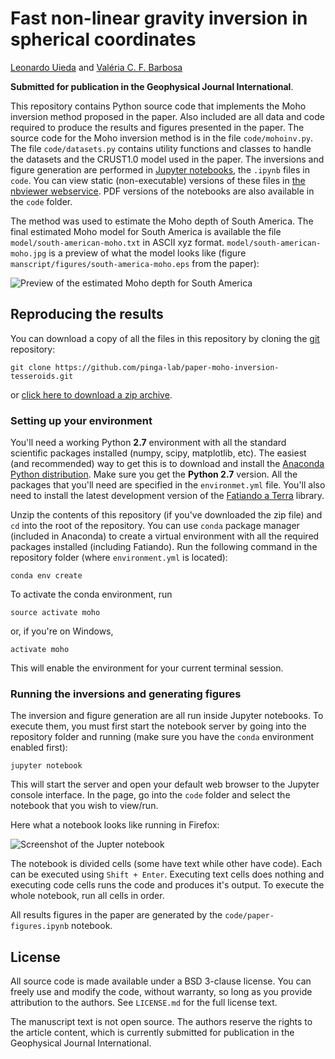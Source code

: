 # Fast non-linear gravity inversion in spherical coordinates

[Leonardo Uieda](http://www.leouieda.com)
and
[Valéria C. F. Barbosa](http://lattes.cnpq.br/0391036221142471)

**Submitted for publication in the Geophysical Journal International**.

This repository contains Python source code that implements the Moho inversion
method proposed in the paper.  Also included are all data and code required to
produce the results and figures presented in the paper.  The source code for
the Moho inversion method is in the file `code/mohoinv.py`.  The file
`code/datasets.py`  contains utility functions and classes to handle the
datasets and the CRUST1.0 model used in the paper.  The inversions and figure
generation are performed in [Jupyter notebooks](http://jupyter.org/), the
`.ipynb` files in `code`.  You can view static (non-executable) versions of
these files in [the nbviewer webservice](http://nbviewer.jupyter.org/github/pinga-lab/paper-moho-inversion-tesseroids/tree/master/code/).
PDF versions of the notebooks are also available in the `code` folder.

The method was used to estimate the Moho depth of South America.  The final
estimated Moho model for South America is available the file
`model/south-american-moho.txt` in ASCII xyz format.
`model/south-american-moho.jpg` is a preview of what the model looks like
(figure `manscript/figures/south-america-moho.eps` from the paper):

![Preview of the estimated Moho depth for South America](https://raw.githubusercontent.com/pinga-lab/paper-moho-inversion-tesseroids/master/model/south-american-moho.jpg?token=AARtIt4v4DyB2aGd81JkbfVlM7sbFqq5ks5W_ClzwA%3D%3D)


## Reproducing the results

You can download a copy of all the files in this repository by cloning the
[git](https://git-scm.com/) repository:

    git clone https://github.com/pinga-lab/paper-moho-inversion-tesseroids.git

or [click here to download a zip archive](https://github.com/pinga-lab/paper-moho-inversion-tesseroids/archive/master.zip).

### Setting up your environment

You'll need a working Python **2.7** environment with all the standard
scientific packages installed (numpy, scipy, matplotlib, etc).  The easiest
(and recommended) way to get this is to download and install the
[Anaconda Python distribution](http://continuum.io/downloads#all).
Make sure you get the **Python 2.7** version.  All the packages that you'll
need are specified in the `environmet.yml` file.  You'll also need to install
the latest development version of the
[Fatiando a Terra](http://www.fatiando.org/) library.

Unzip the contents of this repository (if you've downloaded the zip file) and
`cd` into the root of the repository.  You can use `conda` package manager
(included in Anaconda) to create a virtual environment with all the required
packages installed (including Fatiando). Run the following command in the
repository folder (where `environment.yml` is located):

    conda env create

To activate the conda environment, run

    source activate moho

or, if you're on Windows,

    activate moho

This will enable the environment for your current terminal session.

### Running the inversions and generating figures

The inversion and figure generation are all run inside Jupyter notebooks.  To
execute them, you must first start the notebook server by going into the
repository folder and running (make sure you have the `conda` environment
enabled first):

    jupyter notebook

This will start the server and open your default web browser to the Jupyter
console interface.  In the page, go into the `code` folder and select the
notebook that you wish to view/run.

Here what a notebook looks like running in Firefox:

![Screenshot of the Jupter notebook](https://raw.githubusercontent.com/pinga-lab/paper-moho-inversion-tesseroids/master/screenshot-jupyter-notebook.png?token=AARtIq6LujCeiRLJLIjqQyqAGnV3KS0aks5W_CY1wA%3D%3D)

The notebook is divided cells (some have text while other have code).  Each can
be executed using `Shift + Enter`. Executing text cells does nothing and
executing code cells runs the code and produces it's output.  To execute the
whole notebook, run all cells in order.

All results figures in the paper are generated by the
`code/paper-figures.ipynb` notebook.

## License

All source code is made available under a BSD 3-clause license.  You can freely
use and modify the code, without warranty, so long as you provide attribution
to the authors.  See `LICENSE.md` for the full license text.

The manuscript text is not open source. The authors reserve the rights to the
article content, which is currently submitted for publication in the
Geophysical Journal International.

